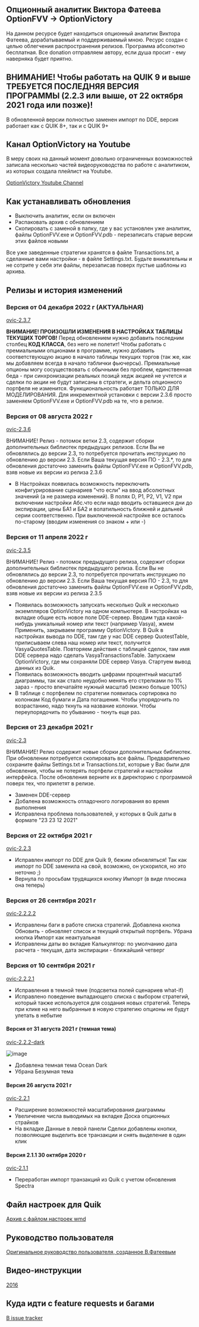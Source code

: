 ## Опционный аналитик Виктора Фатеева OptionFVV -> OptionVictory

На данном ресурсе будет находиться опционный аналитик Виктора Фатеева, дорабатываемый и поддерживаемый мною. Ресурс создан с целью облегчения распространения релизов.
Программа абсолютно бесплатная. Все donation отправляем автору, если душа просит - ему наверняка будет приятно.

## ВНИМАНИЕ! Чтобы работать на QUIK 9 и выше ТРЕБУЕТСЯ ПОСЛЕДНЯЯ ВЕРСИЯ ПРОГРАММЫ (2.2.3 или выше, от 22 октября 2021 года или позже)!
В обновленной версии полностью заменен импорт по DDE, версия работает как с QUIK 8+, так и с QUIK 9+

## Канал OptionVictory на Youtube
В меру своих на данный момент довольно ограниченных возможностей записала несколько частей видеоруководства по работе с аналитиком, из которых создала плейлист на Youtube.

[OptionVictory Youtube Channel](https://www.youtube.com/watch?v=0W08UzdwzVU&list=PL0_nYaxV-Saeh3B10Oowzn9HYtaJOWHrH)

## Как устанавливать обновления

- Выключить аналитик, если он включен
- Распаковать архив с обновлением
- Скопировать с заменой в папку, где у вас установлен уже аналитик, файлы OptionFVV.exe и OptionFVV.pdb - перезаписать старые версии этих файлов новыми

Все уже заведенные стратегии хранятся в файле Transactions.txt, а сделанные вами настройки - в файле Settings.txt. Будьте внимательны и не сотрите у себя эти файлы, перезаписав поверх пустые шаблоны из архива.

## Релизы и история изменений
### Версия от 04 декабря 2022 г (АКТУАЛЬНАЯ)
[ovic-2.3.7](https://github.com/tashik/OptionVictory/archive/refs/tags/ovic-2.3.7.zip)

**ВНИМАНИЕ! ПРОИЗОШЛИ ИЗМЕНЕНИЯ В НАСТРОЙКАХ ТАБЛИЦЫ ТЕКУЩИХ ТОРГОВ!** Перед обновлением нужно добавить последним столбец **КОД КЛАССА**, без него не полетит! Чтобы работать с премиальными опционами в программе, нужно добавить соответствующую акцию в начало таблицы текущих торгов (так же, как мы добавляем всегда в начало таблички фьючерсы). Премиальные опционы могу сосуществовать с обычными без проблем, единственная беда - при синхронизации реальных позицй хедж акцией не учтется и сделки по акции не будут записаны в стратеги, и дельта опционного портфеля не изменится. Функциональность работает ТОЛЬКО ДЛЯ МОДЕЛИРОВАНИЯ. Для инкрементной установки с версии 2.3.6 просто заменяем OptionFVV.exe и OptionFVV.pdb на те, что в релизе.

### Версия от 08 августа 2022 г
[ovic-2.3.6](https://github.com/tashik/OptionVictory/archive/refs/tags/ovic-2.3.6.zip)

ВНИМАНИЕ! Релиз - потомок ветки 2.3, содержит сборки дополнительных библиотек предыдущих релизов. Если Вы не обновлялись до версии 2.3, то потребуется прочитать инструкцию по обновлению до версии 2.3. Если Ваша текущая версия ПО - 2.3.*, то для обновления достаточно заменить файлы OptionFVV.exe и OptionFVV.pdb, взяв новые их версии из релиза 2.3.6

- В Настройках появилась возможность переключить конфигурирование сценариев "что если" на ввод абсолютных значений (а не размера изменений). В полях D, P1, P2, V1, V2 при включении настройки Абс.что если надо вводить оставшиеся дни до экспирации, цены БА1 и БА2 и волатильность ближней и дальней серии соответственно. При выключенной настройке все осталось по-старому (вводим изменения со знаком + или -) 

### Версия от 11 апреля 2022 г
[ovic-2.3.5](https://github.com/tashik/OptionVictory/archive/refs/tags/ovic-2.3.5.zip)

ВНИМАНИЕ! Релиз - потомок предыдущего релиза, содержит сборки дополнительных библиотек предыдущего релиза. Если Вы не обновлялись до версии 2.3, то потребуется прочитать инструкцию по обновлению до версии 2.3. Если Ваша текущая версия ПО - 2.3, то для обновления достаточно заменить файлы OptionFVV.exe и OptionFVV.pdb, взяв новые их версии из релиза 2.3.5

- Появилась возможность запускать несколько Quik и несколько экземпляров OptionVictory на одном компьютере. В настройках на вкладке общие есть новое поле DDE-сервер. Вводим туда какой-нибудь уникальный номер или текст (например Vasya), жмем Применить, закрываем программу OptionVictory. В Quik в настройках вывода по DDE, там где у нас DDE сервер QuotestTable, приписываем слева наш номер или текст, получится VasyaQuotesTable. Повторяем действия с таблицей сделок, там имя DDE сервера надо сделать VasyaTransactionsTable. Запускаем OptionVictory, где мы сохраняли DDE сервер Vasya. Стартуем вывод данных из Quik.
- Появилась возможность вводить цифрами процентный масштаб диаграммы, так как стало неудобно менять его стрелками по 1% зараз - просто впечатайте нужный масштаб (можно больше 100%)
- В таблице с портфелем по стратегии появилась сортировка по колонкам Код бумаги и Дата погашения. Чтобы упорядочить по возрастанию, надо ткнуть на название колонки. Чтобы переупорядочить по убыванию - ткнуть еще раз.

### Версия от 23 декабря 2021 г
[ovic-2.3](https://github.com/tashik/OptionVictory/archive/refs/tags/ovic-2.3.zip)

ВНИМАНИЕ! Релиз содержит новые сборки дополнительных библиотек. При обновлении потребуется скопировать все файлы. Предварительно сохраните файлы Settings.txt и Transactions.txt, которые у Вас были для обновления, чтобы не потерять портфели стратегий и настройки интерфейса. После обновления верните их в директорию с программой поверх тех, что прилетят в релизе.

- Заменен DDE-сервер
- Добалена возможность отладочного логирования во время выполнения
- Исправлена проблема пользователей, у которых в Quik даты в формате "23 23 12 2021"

### Версия от 22 октября 2021 г
[ovic-2.2.3](https://github.com/tashik/OptionVictory/archive/refs/tags/ovic-2.2.3.zip)
- Исправлен импорт по DDE для Quik 9, бежим обновляться! Так как импорт по DDE заменила на свой, возможно, он ускорился, но это неточно ;)
- Вернула по просьбам трудящихся кнопку Импорт (в виде плюсика она теперь)

### Версия от 26 сентября 2021 г
[ovic-2.2.2.2](https://github.com/tashik/OptionVictory/archive/refs/tags/ovic-2.2.2.2.zip)
- Исправлены баги в работе списка стратегий. Добавлена кнопка Обновить - обновляет список и текущий открытый портфель. Убрана кнопка Импорт как неактуальная
- Исправлены даты во вкладке Калькулятор: по умолчанию дата расчета - текущая, дата экспирации - ближайший четверг

### Версия от 10 сентября 2021 г
[ovic-2.2.2.1](https://github.com/tashik/OptionVictory/archive/refs/tags/ovic-2.2.2.1.zip)
- Исправления в темной теме (подсветка полей сценариев what-if)
- Исправлено поведение выпадающего списка с выбором стратегий, который также используется для создания новых стратегий. Теперь при клике на него выбранные в новую стратегию опционы не будут улетать в небытие

#### Версия от 31 августа 2021 г (темная тема)
[ovic-2.2.2-dark](https://github.com/tashik/OptionVictory/archive/refs/tags/ovic-2.2.2-dark.zip)

![image](https://user-images.githubusercontent.com/3192254/131544198-956e7d0c-72d7-44d6-8dae-2c309e2f4f5b.png)

- Добавлена темная тема Ocean Dark
- Убрана Безумная тема

#### Версия 26 августа 2021 г
[ovic-2.2.1](https://github.com/tashik/OptionVictory/archive/refs/tags/ovic-2.2.1.zip) 
- Расширение возможностей масштабирования диаграммы
- Увеличение числа выводимых на вкладке Доска опционных страйков
- На вкладке Данные в левой панели Сделки добавлены кнопки, позволяющие выделить все транзакции и снять выделение в один клик

#### Версия 2.1.1 30 октября 2020 г
[ovic-2.1.1](https://cloud.mail.ru/public/5BCZ/Vr8Qt61PN)
- Переработан импорт транзакций из Quik с учетом обновления Spectra


## Файл настроек для Quik

[Архив с файлом настроек wmd](https://tashik.github.io/OptionVictory/OptionFVV.wnd.zip)

## Руководство пользователя

[Оригинальное руководство пользователя, созданное В.Фатеевым](https://tashik.github.io/OptionVictory/OptionFVV_Usermanual.pdf)

## Видео-инструкции

[2016](https://www.youtube.com/watch?v=ytumZ91OGpQ)

## Куда идти с feature requests и багами

[В issue tracker](https://github.com/tashik/OptionVictory/issues)
